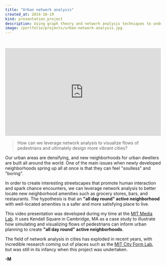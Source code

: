 ```yaml
---
title: "Urban network analysis"
created_at: 2014-10-19
kind: presentation_project
description: Using graph theory and network analysis techniques to understand how cities work.
image: /portfolio/projects/urban-network-analysis.jpg
---
```


<div style="position: relative; width: 100%; padding-bottom: 56.2500%; margin-top: 3em;">
    <iframe style="position: absolute; top: 0; left: 0; width: 100%; height: 100%; border: 0;"
     src="https://www.youtube.com/embed/eoD30-UUE-k?modestbranding=1&rel=0"
     title="Urban network analysis" frameborder="0"
     allow="accelerometer; autoplay; clipboard-write; encrypted-media; gyroscope; picture-in-picture"
     allowfullscreen>
    </iframe>
</div>

> How can we leverage network analysis to visualize flows of pedestrians and ultimately design more vibrant cities?

Our urban areas are densifying, and new neighborhoods for urban dwellers are built all around the
world. One of the main issues when newly developed neighborhoods spring up all at once is that they
can feel "soulless" and "boring".

In order to create interesting streetscapes that promote human interaction and spark chance encounters,
we can leverage network analysis to better locate new neighborhood amenities such as grocery stores,
bars, and restaurants. The hypothesis is that an **"all day round" active neighborhood** with well-located
amenities is a safer and more satisfying place to live.

This video presentation was developed during my time at the [MIT Media
Lab](https://www.media.mit.edu/groups/city-science). It uses Kendall Square in Cambridge, MA as a
case study to illustrate how simulating and visualizing flows of pedestrians can inform urban
planning to create **"all day round" active neighborhoods**.

The field of network analysis in cities has exploded in recent years, with incredible research coming out of
places such as the [MIT City Form Lab](https://cityform.mit.edu), but was still in its infancy when this
project was undertaken.

**-M**
